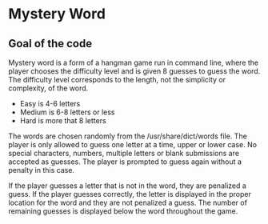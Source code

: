 # Mystery Word
## Goal of the code
Mystery word is a form of a hangman game run in command line, where the player chooses the difficulty level and is given 8 guesses to guess the word. The difficulty level corresponds to the length, not the simplicity or complexity, of the word.
- Easy is 4-6 letters
- Medium is 6-8 letters or less
- Hard is more that 8 letters

The words are chosen randomly from the /usr/share/dict/words file. The player is only allowed to guess one letter at a time, upper or lower case. No special characters, numbers, multiple letters or blank submissions are accepted as guesses. The player is prompted to guess again without a penalty in this case. 

If the player guesses a letter that is not in the word, they are penalized a guess. If the player guesses correctly, the letter is displayed in the proper location for the word and they are not penalized a guess. The number of remaining guesses is displayed below the word throughout the game.

